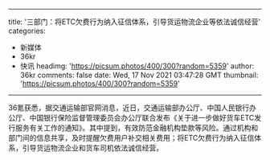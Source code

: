 
---
title: '三部门：将ETC欠费行为纳入征信体系，引导货运物流企业等依法诚信经营'
categories: 
 - 新媒体
 - 36kr
 - 快讯
headimg: 'https://picsum.photos/400/300?random=5359'
author: 36kr
comments: false
date: Wed, 17 Nov 2021 03:47:28 GMT
thumbnail: 'https://picsum.photos/400/300?random=5359'
---

<div>   
36氪获悉，据交通运输部官网消息，近日，交通运输部办公厅、中国人民银行办公厅、中国银行保险监督管理委员会办公厅联合发布《关于进一步做好货车ETC发行服务有关工作的通知》。其中提到，有效防范金融机构垫款等风险。通过机构和部门间的信息共享，及时提醒欠费用户补交相关费用；将ETC欠费行为纳入征信体系，引导货运物流企业和货车司机依法诚信经营。  
</div>
            